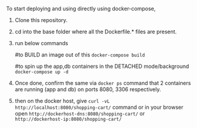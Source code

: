 To start deploying and using directly using docker-compose,

1. Clone this repository.
2. cd into the base folder where all the Dockerfile.* files are present.
3. run below commands
   
      #to BUILD an image out of this
      `docker-compose build`

      #to spin up the app,db containers in the DETACHED mode/background
      `docker-compose up -d`
   
5. Once done, confirm the same via `docker ps` command that 2 containers are running (app and db) on ports 8080, 3306 respectively.
6. then on the docker host, give `curl -vL http://localhost:8080/shopping-cart/` command or in your browser open `http://dockerhost-dns:8080/shopping-cart/` or `http://dockerhost-ip:8080/shopping-cart/`
